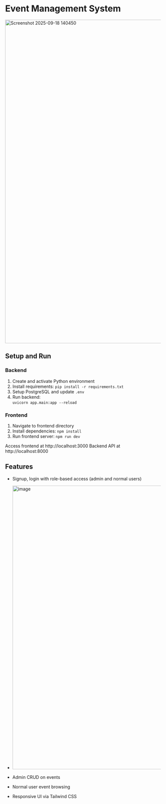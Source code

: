 # Event Management System

<img width="1919" height="1045" alt="Screenshot 2025-09-18 140450" src="https://github.com/user-attachments/assets/6a170001-eecf-4e00-b750-e63e501bb161" />


## Setup and Run

### Backend

1. Create and activate Python environment
2. Install requirements: `pip install -r requirements.txt`
3. Setup PostgreSQL and update `.env`
4. Run backend:  
   `uvicorn app.main:app --reload`

### Frontend

1. Navigate to frontend directory
2. Install dependencies: `npm install`
3. Run frontend server: `npm run dev`

Access frontend at http://localhost:3000
Backend API at http://localhost:8000

## Features

- Signup, login with role-based access (admin and normal users)

- <img width="670" height="916" alt="image" src="https://github.com/user-attachments/assets/54710e81-95a7-430f-a728-279bfa122aa4" />

- Admin CRUD on events
- Normal user event browsing
- Responsive UI via Tailwind CSS

